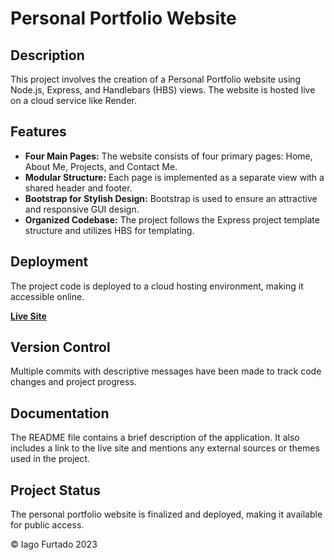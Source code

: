 # Personal Portfolio Website

## Description

This project involves the creation of a Personal Portfolio website using Node.js, Express, and Handlebars (HBS) views. The website is hosted live on a cloud service like Render.

## Features

- **Four Main Pages:** The website consists of four primary pages: Home, About Me, Projects, and Contact Me.
- **Modular Structure:** Each page is implemented as a separate view with a shared header and footer.
- **Bootstrap for Stylish Design:** Bootstrap is used to ensure an attractive and responsive GUI design.
- **Organized Codebase:** The project follows the Express project template structure and utilizes HBS for templating.

## Deployment

The project code is deployed to a cloud hosting environment, making it accessible online.

**[Live Site](https://iago-furtado.onrender.com/)**

## Version Control

Multiple commits with descriptive messages have been made to track code changes and project progress.

## Documentation

The README file contains a brief description of the application. It also includes a link to the live site and mentions any external sources or themes used in the project.

## Project Status

The personal portfolio website is finalized and deployed, making it available for public access.

© Iago Furtado 2023
